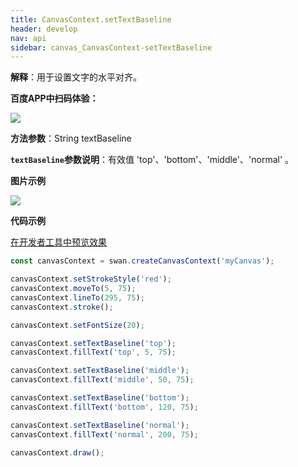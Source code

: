 ```yaml
---
title: CanvasContext.setTextBaseline
header: develop
nav: api
sidebar: canvas_CanvasContext-setTextBaseline
---
```


 
**解释**：用于设置文字的水平对齐。

**百度APP中扫码体验：**

<img src="https://b.bdstatic.com/miniapp/assets/images/doc_demo/pages_createCanvasContext.png"  class="demo-qrcode-image" />

**方法参数**：String textBaseline

**`textBaseline`参数说明**：有效值 'top'、'bottom'、'middle'、'normal' 。 

**图片示例**

<div class="m-doc-custom-examples">
    <div class="m-doc-custom-examples-correct">
        <img src="https://b.bdstatic.com/miniapp/image/setTextBaseline.png">
    </div>
    <div class="m-doc-custom-examples-correct">
        <img src=" ">
    </div>
    <div class="m-doc-custom-examples-correct">
        <img src=" ">
    </div>     
</div>

**代码示例**

<a href="swanide://fragment/7d2ce5d641357eddcb149a1bddc607881573724449363" title="在开发者工具中预览效果" target="_self">在开发者工具中预览效果</a>

```js
const canvasContext = swan.createCanvasContext('myCanvas');

canvasContext.setStrokeStyle('red');
canvasContext.moveTo(5, 75);
canvasContext.lineTo(295, 75);
canvasContext.stroke();

canvasContext.setFontSize(20);

canvasContext.setTextBaseline('top');
canvasContext.fillText('top', 5, 75);

canvasContext.setTextBaseline('middle');
canvasContext.fillText('middle', 50, 75);

canvasContext.setTextBaseline('bottom');
canvasContext.fillText('bottom', 120, 75);

canvasContext.setTextBaseline('normal');
canvasContext.fillText('normal', 200, 75);

canvasContext.draw();
```



